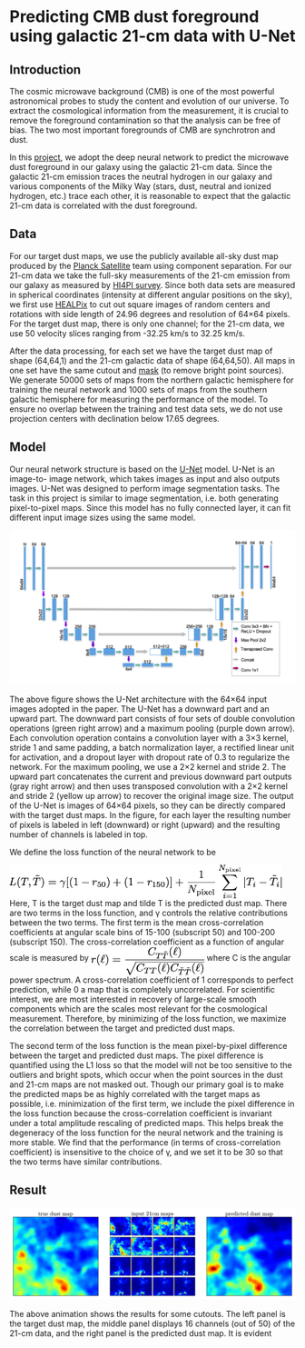 # Predicting CMB dust foreground using galactic 21-cm data with U-Net

## Introduction

The cosmic microwave background (CMB) is one of the most powerful astronomical probes to study the content and evolution of our universe. To extract the cosmological information from the measurement, it is crucial to remove the foreground contamination so that the analysis can be free of bias. The two most important foregrounds of CMB are synchrotron and dust.

In this [project](https://arxiv.or/abs/1904.xxxxx), we adopt the deep neural network to predict the microwave dust foreground in our galaxy using the galactic 21-cm data. Since the galactic 21-cm emission traces the neutral hydrogen in our galaxy and various components of the Milky Way (stars, dust, neutral and ionized hydrogen, etc.) trace each other, it is reasonable to expect that the galactic 21-cm data is correlated with the dust foreground.

## Data

For our target dust maps, we use the publicly available all-sky dust map produced by the [Planck Satellite](https://www.esa.int/Our_Activities/Space_Science/Planck) team using component separation. For our 21-cm data we take the full-sky measurements of the 21-cm emission from our galaxy as measured by [HI4PI survey](https://arxiv.org/abs/1610.06175). Since both data sets are measured in spherical coordinates (intensity at different angular positions on the sky), we first use [HEALPix](https://healpix.sourceforge.net) to cut out square images of random centers and rotations with side length of 24.96 degrees and resolution of 64×64 pixels. For the target dust map, there is only one channel; for the 21-cm data, we use 50 velocity slices ranging from -32.25 km/s to 32.25 km/s.

After the data processing, for each set we have the target dust map of shape (64,64,1) and the 21-cm galactic data of shape (64,64,50). All maps in one set have the same cutout and [mask](https://arxiv.org/abs/1801.04945) (to remove bright point sources). We generate 50000 sets of maps from the northern galactic hemisphere for training the neural network and 1000 sets of maps from the southern galactic hemisphere for measuring the performance of the model. To ensure no overlap between the training and test data sets, we do not use projection centers with declination below 17.65 degrees.

## Model

Our neural network structure is based on the [U-Net](https://arxiv.org/abs/1505.04597) model. U-Net is an image-to- image network, which takes images as input and also outputs images. U-Net was designed to perform image segmentation tasks. The task in this project is similar to image segmentation, i.e. both generating pixel-to-pixel maps. Since this model has no fully connected layer, it can fit different input image sizes using the same model.

![unet_structure](assets/unet_structure.png)

The above figure shows the U-Net architecture with the 64×64 input images adopted in the paper. The U-Net has a downward part and an upward part. The downward part consists of four sets of double convolution operations (green right arrow) and a maximum pooling (purple down arrow). Each convolution operation contains a convolution layer with a 3×3 kernel, stride 1 and same padding, a batch normalization layer, a rectified linear unit for activation, and a dropout layer with dropout rate of 0.3 to regularize the network. For the maximum pooling, we use a 2×2 kernel and stride 2. The upward part concatenates the current and previous downward part outputs (gray right arrow) and then uses transposed convolution with a 2×2 kernel and stride 2 (yellow up arrow) to recover the original image size. The output of the U-Net is images of 64×64 pixels, so they can be directly compared with the target dust maps. In the figure, for each layer the resulting number of pixels is labeled in left (downward) or right (upward) and the resulting number of channels is labeled in top.

We define the loss function of the neural network to be
<!--- ![loss](assets/loss.png)--->
<img src="assets/loss.png" width="480" align="middle">
Here, T is the target dust map and tilde T is the predicted dust map. There are two terms in the loss function, and γ controls the relative contributions between the two terms. The first term is the mean cross-correlation coefficients at angular scale bins of 15-100 (subscript 50) and 100-200 (subscript 150). The cross-correlation coefficient as a function of angular scale is measured by
<!--- ![rl](assets/rl.png)--->
<img src="assets/rl.png" width="200" align="middle">
where C is the angular power spectrum. A cross-correlation coefficient of 1 corresponds to perfect prediction, while 0 a map that is completely uncorrelated. For scientific interest, we are most interested in recovery of large-scale smooth components which are the scales most relevant for the cosmological measurement. Therefore, by minimizing of the loss function, we maximize the correlation between the target and predicted dust maps.

The second term of the loss function is the mean pixel-by-pixel difference between the target and predicted dust maps. The pixel difference is quantified using the L1 loss so that the model will not be too sensitive to the outliers and bright spots, which occur when the point sources in the dust and 21-cm maps are not masked out. Though our primary goal is to make the predicted maps be as highly correlated with the target maps as possible, i.e. minimization of the first term, we include the pixel difference in the loss function because the cross-correlation coefficient is invariant under a total amplitude rescaling of predicted maps. This helps break the degeneracy of the loss function for the neural network and the training is more stable. We find that the performance (in terms of cross-correlation coefficient) is insensitive to the choice of γ, and we set it to be 30 so that the two terms have similar contributions.

## Result

![map animation](assets/maps_animation.gif)

The above animation shows the results for some cutouts. The left panel is the target dust map, the middle panel displays 16 channels (out of 50) of the 21-cm data, and the right panel is the predicted dust map. It is evident
